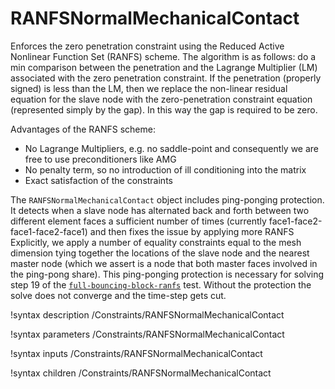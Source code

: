 # RANFSNormalMechanicalContact

Enforces the zero penetration constraint using the Reduced Active Nonlinear
Function Set (RANFS) scheme. The algorithm is as follows: do a min comparison
between the penetration and the Lagrange Multiplier (LM) associated with the
zero penetration constraint. If the penetration (properly signed) is less than
the LM, then we replace the non-linear residual equation for the slave node with
the zero-penetration constraint equation (represented simply by the gap). In
this way the gap is required to be zero.

Advantages of the RANFS scheme:

- No Lagrange Multipliers, e.g. no saddle-point and consequently we are free to use preconditioners like AMG
- No penalty term, so no introduction of ill conditioning into the matrix
- Exact satisfaction of the constraints

The `RANFSNormalMechanicalContact` object includes ping-ponging protection. It
detects when a slave node has alternated back and forth between two different
element faces a sufficient number of times (currently
face1-face2-face1-face2-face1) and then fixes the issue by applying more RANFS
Explicitly, we apply a number of equality constraints equal to the mesh
dimension tying together the locations of the slave node and the nearest master
node (which we assert is a node that both master faces involved in the ping-pong
share). This ping-ponging protection is necessary for solving step 19 of the
[`full-bouncing-block-ranfs`](bouncing-block-contact/bouncing-block-ranfs.i) test. Without the
protection the solve does not converge and the time-step gets cut.

!syntax description /Constraints/RANFSNormalMechanicalContact

!syntax parameters /Constraints/RANFSNormalMechanicalContact

!syntax inputs /Constraints/RANFSNormalMechanicalContact

!syntax children /Constraints/RANFSNormalMechanicalContact
